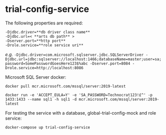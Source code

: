 # trial-config-service

The following properties are required:

    -Djdbc.driver=**db driver class name** 
    -Djdbc.url=< **arts db path** > 
    -Dserver.port=**http port**
    -Drole.service=**role service uri**

*e.g.*
```-Djdbc.driver=com.microsoft.sqlserver.jdbc.SQLServerDriver -Djdbc.url=jdbc:sqlserver://localhost:1466;databaseName=master;user=sa;password=SomePasswordGoesHere123$%abc -Dserver.port=8084 -Drole.service=http://localhost:8086```


Microsoft SQL Server docker:

```docker pull mcr.microsoft.com/mssql/server:2019-latest```

```docker run -e 'ACCEPT_EULA=Y' -e 'SA_PASSWORD=Technocrat123!£^' -p 1433:1433 --name sql1 -h sql1 -d mcr.microsoft.com/mssql/server:2019-latest```

For testing the service with a database, global-trial-config-mock and role service:

```docker-compose up trial-config-service```
